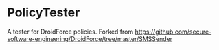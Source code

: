 # PolicyTester
A tester for DroidForce policies. Forked from https://github.com/secure-software-engineering/DroidForce/tree/master/SMSSender

